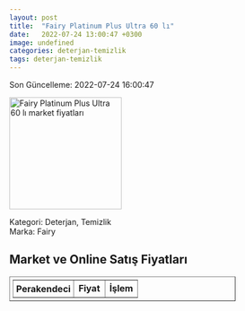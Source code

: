 ```yaml
---
layout: post
title:  "Fairy Platinum Plus Ultra 60 lı"
date:   2022-07-24 13:00:47 +0300
image: undefined
categories: deterjan-temizlik
tags: deterjan-temizlik
---
```


Son Güncelleme: 2022-07-24 16:00:47

<img src="undefined" width="200" alt="Fairy Platinum Plus Ultra 60 lı market fiyatları" />

Kategori: Deterjan, Temizlik
<br />
Marka: Fairy

<h2>Market ve Online Satış Fiyatları</h2>

<table border="1" style="padding: 5px;width:80%;">
  <tr>
    <td style="padding: 5px;"><strong>Perakendeci</strong></td>
    <td><strong>Fiyat</strong></td>
    <td><strong>İşlem</strong></td>
  </tr>
  
</table>
